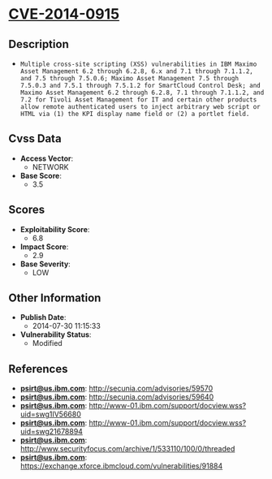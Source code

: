 
# [CVE-2014-0915](http://secunia.com/advisories/59570)

## Description

- `Multiple cross-site scripting (XSS) vulnerabilities in IBM Maximo Asset Management 6.2 through 6.2.8, 6.x and 7.1 through 7.1.1.2, and 7.5 through 7.5.0.6; Maximo Asset Management 7.5 through 7.5.0.3 and 7.5.1 through 7.5.1.2 for SmartCloud Control Desk; and Maximo Asset Management 6.2 through 6.2.8, 7.1 through 7.1.1.2, and 7.2 for Tivoli Asset Management for IT and certain other products allow remote authenticated users to inject arbitrary web script or HTML via (1) the KPI display name field or (2) a portlet field.`

## Cvss Data

- **Access Vector**:
  - NETWORK
- **Base Score**:
  - 3.5

## Scores

- **Exploitability Score**:
  - 6.8
- **Impact Score**:
  - 2.9
- **Base Severity**:
  - LOW

## Other Information

- **Publish Date**:
  - 2014-07-30 11:15:33
- **Vulnerability Status**:
  - Modified

## References

- **psirt@us.ibm.com**: http://secunia.com/advisories/59570
- **psirt@us.ibm.com**: http://secunia.com/advisories/59640
- **psirt@us.ibm.com**: http://www-01.ibm.com/support/docview.wss?uid=swg1IV56680
- **psirt@us.ibm.com**: http://www-01.ibm.com/support/docview.wss?uid=swg21678894
- **psirt@us.ibm.com**: http://www.securityfocus.com/archive/1/533110/100/0/threaded
- **psirt@us.ibm.com**: https://exchange.xforce.ibmcloud.com/vulnerabilities/91884
